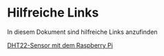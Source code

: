 # Hilfreiche Links
In diesem Dokument sind hilfreiche Links anzufinden

[DHT22-Sensor mit dem Raspberry Pi](https://tutorials-raspberrypi.de/raspberry-pi-luftfeuchtigkeit-temperatur-messen-dht11-dht22/)

